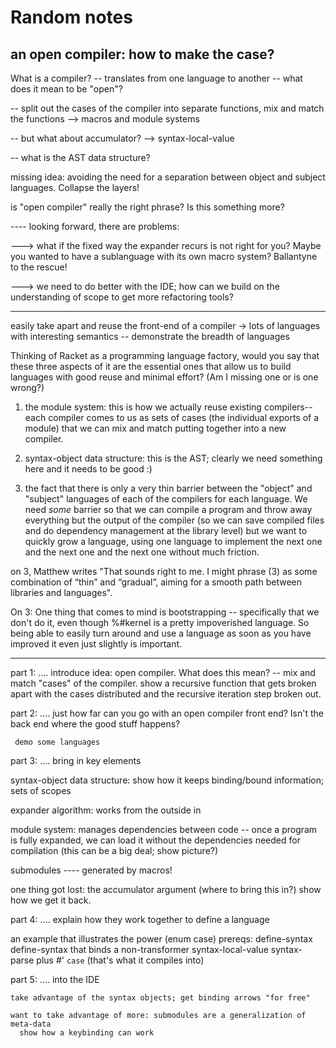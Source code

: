 # Random notes

## an open compiler: how to make the case?

What is a compiler?
  -- translates from one language to another
  -- what does it mean to be "open"?

  -- split out the cases of the compiler into separate functions,
     mix and match the functions
      --> macros and module systems

  -- but what about accumulator?
      --> syntax-local-value

  -- what is the AST data structure?

missing idea: avoiding the need for a separation between object and
subject languages. Collapse the layers!

is "open compiler" really the right phrase? Is this something more?

---- looking forward, there are problems:

  ---> what if the fixed way the expander recurs is not right for you?
       Maybe you wanted to have a sublanguage with its own macro
       system?  Ballantyne to the rescue!

  ---> we need to do better with the IDE; how can we build on the
       understanding of scope to get more refactoring tools?

-----------------------------

easily take apart and reuse the front-end of a compiler -> lots of languages with interesting semantics
  -- demonstrate the breadth of languages

Thinking of Racket as a programming language factory, would you say that these three aspects of it are the essential ones that allow us to build languages with good reuse and minimal effort? (Am I missing one or is one wrong?)

1) the module system: this is how we actually reuse existing compilers-- each compiler comes to us as sets of cases (the individual exports of a module) that we can mix and match putting together into a new compiler.

2) syntax-object data structure: this is the AST; clearly we need something here and it needs to be good :)

3) the fact that there is only a very thin barrier between the "object" and "subject" languages of each of the compilers for each language. We need _some_ barrier so that we can compile a program and throw away everything but the output of the compiler (so we can save compiled files and do dependency management at the library level) but we want to quickly grow a language, using one language to implement the next one and the next one and the next one without much friction.

on 3, Matthew writes "That sounds right to me. I might phrase (3) as some combination of “thin” and “gradual”, aiming for a smooth path between libraries and languages".

On 3: One thing that comes to mind is bootstrapping -- specifically that we don't do it, even though %#kernel is a pretty impoverished language. So being able to easily turn around and use a language as soon as you have improved it even just slightly is important.


-----------------------------

part 1:
.... introduce idea: open compiler. What does this mean?
  -- mix and match "cases" of the compiler.
     show a recursive function that gets broken apart with the
     cases distributed and the recursive iteration step broken out.

part 2:
.... just how far can you go with an open compiler front end? Isn't
     the back end where the good stuff happens?

     demo some languages

part 3:
.... bring in key elements

syntax-object data structure:
  show how it keeps binding/bound information; sets of scopes

expander algorithm:
  works from the outside in

module system:
  manages dependencies between code
   -- once a program is fully expanded, we can load it without the
      dependencies needed for compilation (this can be a big deal; show picture?)

  submodules ---- generated by macros!

one thing got lost: the accumulator argument (where to bring this in?)
  show how we get it back.

part 4:
.... explain how they work together to define a language

an example that illustrates the power (enum case)
prereqs: define-syntax
         define-syntax that binds a non-transformer
         syntax-local-value
         syntax-parse plus #'
         `case` (that's what it compiles into)


part 5:
.... into the IDE

    take advantage of the syntax objects; get binding arrows "for free"

    want to take advantage of more: submodules are a generalization of meta-data
      show how a keybinding can work